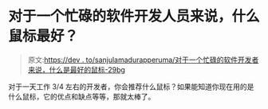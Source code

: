 # 对于一个忙碌的软件开发人员来说，什么鼠标最好？

> 原文:[https://dev . to/sanjulamadurapperuma/对于一个忙碌的软件开发者来说，什么是最好的鼠标-29bg](https://dev.to/sanjulamadurapperuma/what-is-the-best-mouse-for-a-busy-software-developer-29bg)

对于一天工作 3/4 左右的开发者，你会推荐什么鼠标？如果能知道你现在用的是什么鼠标，它的优点和缺点等等，那就太棒了。